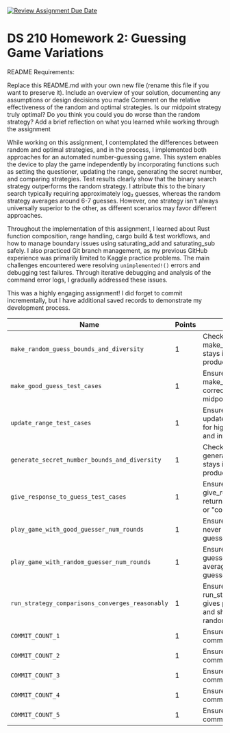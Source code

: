 [![Review Assignment Due Date](https://classroom.github.com/assets/deadline-readme-button-22041afd0340ce965d47ae6ef1cefeee28c7c493a6346c4f15d667ab976d596c.svg)](https://classroom.github.com/a/VIVQWJOt)
# DS 210 Homework 2: Guessing Game Variations
README Requirements:

Replace this README.md with your own new file (rename this file if you want to preserve it).
Include an overview of your solution, documenting any assumptions or design decisions you made
Comment on the relative effectiveness of the random and optimal strategies. Is our midpoint strategy truly optimal? Do you think you could you do worse than the random strategy?
Add a brief reflection on what you learned while working through the assignment

While working on this assignment, I contemplated the differences between random and optimal strategies, and in the process, I implemented both approaches for an automated number-guessing game. This system enables the device to play the game independently by incorporating functions such as setting the questioner, updating the range, generating the secret number, and comparing strategies. Test results clearly show that the binary search strategy outperforms the random strategy. I attribute this to the binary search typically requiring approximately log₂ guesses, whereas the random strategy averages around 6-7 guesses. However, one strategy isn't always universally superior to the other, as different scenarios may favor different approaches.

Throughout the implementation of this assignment, I learned about Rust function composition, range handling, cargo build & test workflows, and how to manage boundary issues using saturating_add and saturating_sub safely. I also practiced Git branch management, as my previous GitHub experience was primarily limited to Kaggle practice problems. The main challenges encountered were resolving `unimplemented!()` errors and debugging test failures. Through iterative debugging and analysis of the command error logs, I gradually addressed these issues.

This was a highly engaging assignment! I did forget to commit incrementally, but I have additional saved records to demonstrate my development process.


| Name                                            | Points | Description                                                                                      |
|-------------------------------------------------|--------|--------------------------------------------------------------------------------------------------|
| `make_random_guess_bounds_and_diversity`        | 1      | Checks that make_random_guess stays in bounds and produces diverse values.                       |
| `make_good_guess_test_cases`                    | 1      | Ensures make_good_guess correctly returns the midpoint in several cases.                         |
| `update_range_test_cases`                       | 1      | Ensures update_range updates bounds correctly for higher, lower, correct, and invalid responses. |
| `generate_secret_number_bounds_and_diversity`   | 1      | Checks that generate_secret_number stays in bounds and produces diverse values.                  |
| `give_response_to_guess_test_cases`             | 1      | Ensures give_response_to_guess returns "higher", "lower", or "correct" appropriately.            |
| `play_game_with_good_guesser_num_rounds`        | 1      | Ensures the good guesser never takes more than 7 guesses on [1,100].                             |
| `play_game_with_random_guesser_num_rounds`      | 1      | Ensures the random guesser converges to an average between 7 and 8 guesses.                      |
| `run_strategy_comparisons_converges_reasonably` | 1      | Ensures run_strategy_comparisons gives plausible averages and shows good < random.               |
| `COMMIT_COUNT_1`                                | 1      | Ensures at least 2 commits.                                                                      |
| `COMMIT_COUNT_2`                                | 1      | Ensures at least 4 commits.                                                                      |
| `COMMIT_COUNT_3`                                | 1      | Ensures at least 6 commits.                                                                      |
| `COMMIT_COUNT_4`                                | 1      | Ensures at least 8 commits.                                                                      |
| `COMMIT_COUNT_5`                                | 1      | Ensures at least 10 commits.                                                                      |
